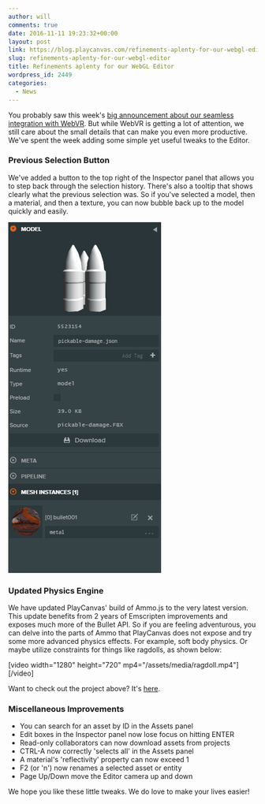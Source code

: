 ```yaml
---
author: will
comments: true
date: 2016-11-11 19:23:32+00:00
layout: post
link: https://blog.playcanvas.com/refinements-aplenty-for-our-webgl-editor/
slug: refinements-aplenty-for-our-webgl-editor
title: Refinements aplenty for our WebGL Editor
wordpress_id: 2449
categories:
  - News
---
```


You probably saw this week's [big announcement about our seamless integration with WebVR](https://blog.playcanvas.com/webvr-support-in-playcanvas/). But while WebVR is getting a lot of attention, we still care about the small details that can make you even more productive. We've spent the week adding some simple yet useful tweaks to the Editor.

### Previous Selection Button

We've added a button to the top right of the Inspector panel that allows you to step back through the selection history. There's also a tooltip that shows clearly what the previous selection was. So if you've selected a model, then a material, and then a texture, you can now bubble back up to the model quickly and easily.

[![selection-back](/assets/media/selection-back.gif)](/assets/media/selection-back.gif)

### Updated Physics Engine

We have updated PlayCanvas' build of Ammo.js to the very latest version. This update benefits from 2 years of Emscripten improvements and exposes much more of the Bullet API. So if you are feeling adventurous, you can delve into the parts of Ammo that PlayCanvas does not expose and try some more advanced physics effects. For example, soft body physics. Or maybe utilize constraints for things like ragdolls, as shown below:

[video width="1280" height="720" mp4="/assets/media/ragdoll.mp4"][/video]

Want to check out the project above? It's [here](https://playcanvas.com/project/431888/overview/ragdoll).

### Miscellaneous Improvements

- You can search for an asset by ID in the Assets panel
- Edit boxes in the Inspector panel now lose focus on hitting ENTER
- Read-only collaborators can now download assets from projects
- CTRL-A now correctly 'selects all' in the Assets panel
- A material's 'reflectivity' property can now exceed 1
- F2 (or 'n') now renames a selected asset or entity
- Page Up/Down move the Editor camera up and down

We hope you like these little tweaks. We do love to make your lives easier!
